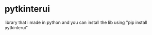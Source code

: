 # pytkinterui
library that i made in python and you can install the lib using "pip install pytkinterui"
